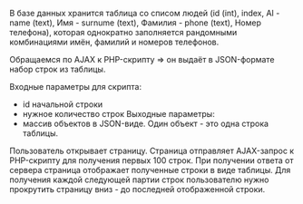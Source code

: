 В базе данных хранится таблица со списом людей (id (int), index, AI - name (text), Имя - surnume (text), Фамилия - phone (text), Номер телефона), которая однократно заполняется рандомными комбинациями имён, фамилий и номеров телефонов.

Обращаемся по AJAX к PHP-скрипту => он выдаёт в JSON-формате набор строк из таблицы. 
    
Входные параметры для скрипта: 
- id начальной строки 
- нужное количество строк 
Выходные параметры:
- массив объектов в JSON-виде. Один объект - это одна строка таблицы.

Пользователь открывает страницу. 
Страница отправляет AJAX-запрос к PHP-скрипту для получения первых 100 строк. При получении ответа от сервера страница отображает полученные строки в виде таблицы. Для получения каждой следующей партии строк пользователю нужно прокрутить страницу вниз - до последней отображенной строки.